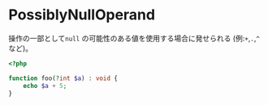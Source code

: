 # PossiblyNullOperand

操作の一部として`null` の可能性のある値を使用する場合に発せられる (例:`+`,`.`,`^` など)。

```php
<?php

function foo(?int $a) : void {
    echo $a + 5;
}
```
